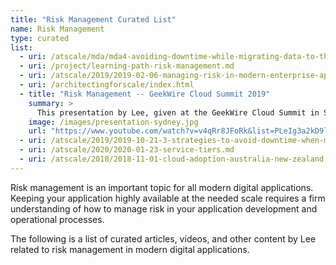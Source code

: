 ```yaml
---
title: "Risk Management Curated List"
name: Risk Management
type: curated
list:
  - uri: /atscale/mda/mda4-avoiding-downtime-while-migrating-data-to-the-cloud.md
  - uri: /project/learning-path-risk-management.md
  - uri: /atscale/2019/2019-02-06-managing-risk-in-modern-enterprise-applications.md
  - uri: /architectingforscale/index.html
  - title: "Risk Management -- GeekWire Cloud Summit 2019"
    summary: >
      This presentation by Lee, given at the GeekWire Cloud Summit in Seattle, WA in 2019, uses the concept of Service Tiers to describe how to mitigate risk in large, service-based applications. View the slides and watch a video of the presentation.
    image: /images/presentation-sydney.jpg
    url: "https://www.youtube.com/watch?v=v4qRr8JFoRk&list=PLeIg3a2kD9lfzlrbaPpKbmrfmn4S4Wtiw&index=5&t=0s"
  - uri: /atscale/2019/2019-10-21-3-strategies-to-avoid-downtime-when-migrating-data-to-the-cloud.md
  - uri: /atscale/2020/2020-01-23-service-tiers.md
  - uri: /atscale/2018/2018-11-01-cloud-adoption-australia-new-zealand.md
---
```

Risk management is an important topic for all modern digital applications. 
Keeping your application highly available at the needed scale requires a firm understanding of 
how to manage risk in your application development and operational processes.

The following is a list of curated articles, videos, and other content by Lee related to 
risk management in modern digital applications.
